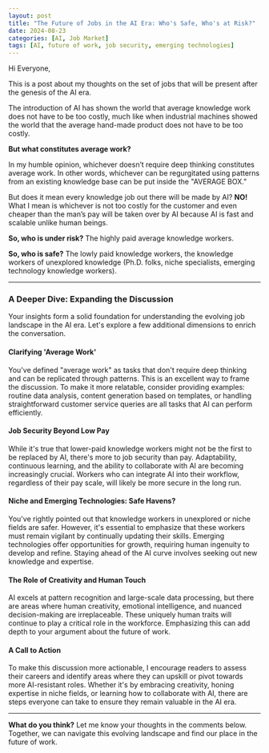 ```yaml
---
layout: post
title: "The Future of Jobs in the AI Era: Who's Safe, Who's at Risk?"
date: 2024-08-23
categories: [AI, Job Market]
tags: [AI, future of work, job security, emerging technologies]
---
```


Hi Everyone,

This is a post about my thoughts on the set of jobs that will be present after the genesis of the AI era.

The introduction of AI has shown the world that average knowledge work does not have to be too costly, much like when industrial machines showed the world that the average hand-made product does not have to be too costly.

**But what constitutes average work?** 

In my humble opinion, whichever doesn’t require deep thinking constitutes average work. In other words, whichever can be regurgitated using patterns from an existing knowledge base can be put inside the "AVERAGE BOX."

But does it mean every knowledge job out there will be made by AI? **NO!** What I mean is whichever is not too costly for the customer and even cheaper than the man’s pay will be taken over by AI because AI is fast and scalable unlike human beings.

**So, who is under risk?** The highly paid average knowledge workers.

**So, who is safe?** The lowly paid knowledge workers, the knowledge workers of unexplored knowledge (Ph.D. folks, niche specialists, emerging technology knowledge workers).

---

### A Deeper Dive: Expanding the Discussion

Your insights form a solid foundation for understanding the evolving job landscape in the AI era. Let's explore a few additional dimensions to enrich the conversation.

#### **Clarifying 'Average Work'**

You've defined "average work" as tasks that don't require deep thinking and can be replicated through patterns. This is an excellent way to frame the discussion. To make it more relatable, consider providing examples: routine data analysis, content generation based on templates, or handling straightforward customer service queries are all tasks that AI can perform efficiently.

#### **Job Security Beyond Low Pay**

While it's true that lower-paid knowledge workers might not be the first to be replaced by AI, there's more to job security than pay. Adaptability, continuous learning, and the ability to collaborate with AI are becoming increasingly crucial. Workers who can integrate AI into their workflow, regardless of their pay scale, will likely be more secure in the long run.

#### **Niche and Emerging Technologies: Safe Havens?**

You've rightly pointed out that knowledge workers in unexplored or niche fields are safer. However, it's essential to emphasize that these workers must remain vigilant by continually updating their skills. Emerging technologies offer opportunities for growth, requiring human ingenuity to develop and refine. Staying ahead of the AI curve involves seeking out new knowledge and expertise.

#### **The Role of Creativity and Human Touch**

AI excels at pattern recognition and large-scale data processing, but there are areas where human creativity, emotional intelligence, and nuanced decision-making are irreplaceable. These uniquely human traits will continue to play a critical role in the workforce. Emphasizing this can add depth to your argument about the future of work.

#### **A Call to Action**

To make this discussion more actionable, I encourage readers to assess their careers and identify areas where they can upskill or pivot towards more AI-resistant roles. Whether it's by embracing creativity, honing expertise in niche fields, or learning how to collaborate with AI, there are steps everyone can take to ensure they remain valuable in the AI era.

---

**What do you think?** Let me know your thoughts in the comments below. Together, we can navigate this evolving landscape and find our place in the future of work.

